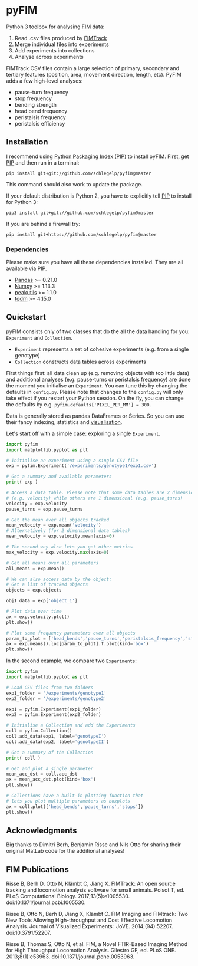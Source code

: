 pyFIM
=====

Python 3 toolbox for analysing [FIM](https://www.uni-muenster.de/PRIA/en/FIM/) data:

1. Read .csv files produced by [FIMTrack](https://www.uni-muenster.de/PRIA/en/FIM/download.shtml)
2. Merge individual files into experiments
3. Add experiments into collections
4. Analyse across experiments

FIMTrack CSV files contain a large selection of primary, secondary and
tertiary features (position, area, movement direction, length, etc). PyFIM
adds a few high-level analyses:

- pause-turn frequency
- stop frequency
- bending strength
- head bend frequency
- peristalsis frequency
- peristalsis efficiency

## Installation
I recommend using [Python Packaging Index (PIP)](https://pypi.python.org/pypi) to install pyFIM.
First, get [PIP](https://pip.pypa.io/en/stable/installing/) and then run in a terminal:

`pip install git+git://github.com/schlegelp/pyfim@master`

This command should also work to update the package.

If your default distribution is Python 2, you have to explicitly tell [PIP](https://pip.pypa.io/en/stable/installing/) to install for Python 3:

`pip3 install git+git://github.com/schlegelp/pyfim@master`

If you are behind a firewall try:

`pip install git+https://github.com/schlegelp/pyfim@master`

### Dependencies

Please make sure you have all these dependencies installed. They are all
available via PIP.

- [Pandas](http://pandas.pydata.org/) >= 0.21.0
- [Numpy](http://www.scipy.org) >= 1.13.3
- [peakutils](https://pypi.python.org/pypi/PeakUtils) >= 1.1.0
- [tqdm](https://pypi.python.org/pypi/tqdm) >= 4.15.0

## Quickstart

pyFIM consists only of two classes that do the all the data handling for you: 
`Experiment` and `Collection`.

- `Experiment` represents a set of cohesive experiments (e.g. from a single genotype)
- `Collection` constructs data tables across experiments

First things first: all data clean up (e.g. removing objects with too little 
data) and additional analyses (e.g. pause-turns or peristalsis frequency) are 
done the moment you initialise an `Experiment`. You can tune this by changing 
the defaults in `config.py`. Please note that changes to the `config.py` will 
only take effect if you restart your Python session. On the fly, you can 
change the defaults by e.g. `pyfim.defaults['PIXEL_PER_MM'] = 300`.

Data is generally stored as pandas DataFrames or Series. So you can use 
their fancy indexing, statistics and [visualisation](https://pandas.pydata.org/pandas-docs/stable/visualization.html).

Let's start off with a simple case: exploring a single `Experiment`.

```python
import pyfim
import matplotlib.pyplot as plt

# Initialise an experiment using a single CSV file
exp = pyfim.Experiment('/experiments/genotype1/exp1.csv')

# Get a summary and available parameters
print( exp )

# Access a data table. Please note that some data tables are 2 dimensional
# (e.g. velocity) while others are 1 dimensional (e.g. pause_turns)
velocity = exp.velocity
pause_turns = exp.pause_turns

# Get the mean over all objects tracked
mean_velocity = exp.mean('velocity')
# Alternatively (for 2 dimensional data tables)
mean_velocity = exp.velocity.mean(axis=0)

# The second way also lets you get other metrics
max_velocity = exp.velocity.max(axis=0)

# Get all means over all parameters
all_means = exp.mean()

# We can also access data by the object:
# Get a list of tracked objects
objects = exp.objects

obj1_data = exp['object_1']

# Plot data over time
ax = exp.velocity.plot()
plt.show()

# Plot some frequency parameters over all objects
param_to_plot = ['head_bends','pause_turns','peristalsis_frequency','stops']
ax = exp.means().loc[param_to_plot].T.plot(kind='box')
plt.show()
```

In the second example, we compare two `Experiments`:

```python
import pyfim
import matplotlib.pyplot as plt

# Load CSV files from two folders
exp1_folder = '/experiments/genotype1'
exp2_folder = '/experiments/genotype2'

exp1 = pyfim.Experiment(exp1_folder)
exp2 = pyfim.Experiment(exp2_folder)

# Initialise a Collection and add the Experiments
coll = pyfim.Collection()
coll.add_data(exp1, label='genotypeI')
coll.add_data(exp2, label='genotypeII')

# Get a summary of the Collection
print( coll )

# Get and plot a single parameter
mean_acc_dst = coll.acc_dst
ax = mean_acc_dst.plot(kind='box')
plt.show()

# Collections have a built-in plotting function that 
# lets you plot multiple parameters as boxplots
ax = coll.plot(['head_bends','pause_turns','stops'])
plt.show()

```

## Acknowledgments
Big thanks to Dimitri Berh, Benjamin Risse and Nils Otto for sharing their 
original MatLab code for the additional analyses!


## FIM Publications

Risse B, Berh D, Otto N, Klämbt C, Jiang X. FIMTrack: An open source tracking and locomotion analysis software for small animals. Poisot T, ed. PLoS Computational Biology. 2017;13(5):e1005530. doi:10.1371/journal.pcbi.1005530.

Risse B, Otto N, Berh D, Jiang X, Klämbt C. FIM Imaging and FIMtrack: Two New Tools Allowing High-throughput and Cost Effective Locomotion Analysis. Journal of Visualized Experiments : JoVE. 2014;(94):52207. doi:10.3791/52207.

Risse B, Thomas S, Otto N, et al. FIM, a Novel FTIR-Based Imaging Method for High Throughput Locomotion Analysis. Gilestro GF, ed. PLoS ONE. 2013;8(1):e53963. doi:10.1371/journal.pone.0053963.
